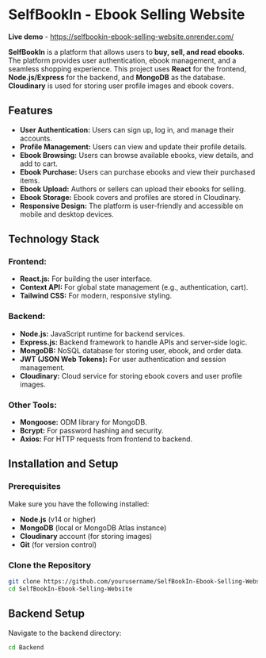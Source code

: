 # SelfBookIn - Ebook Selling Website
**Live demo** - https://selfbookin-ebook-selling-website.onrender.com/

**SelfBookIn** is a platform that allows users to **buy, sell, and read ebooks**. The platform provides user authentication, ebook management, and a seamless shopping experience. This project uses **React** for the frontend, **Node.js/Express** for the backend, and **MongoDB** as the database. **Cloudinary** is used for storing user profile images and ebook covers.

## Features

- **User Authentication:** Users can sign up, log in, and manage their accounts.
- **Profile Management:** Users can view and update their profile details.
- **Ebook Browsing:** Users can browse available ebooks, view details, and add to cart.
- **Ebook Purchase:** Users can purchase ebooks and view their purchased items.
- **Ebook Upload:** Authors or sellers can upload their ebooks for selling.
- **Ebook Storage:** Ebook covers and profiles are stored in Cloudinary.
- **Responsive Design:** The platform is user-friendly and accessible on mobile and desktop devices.

## Technology Stack

### Frontend:
- **React.js:** For building the user interface.
- **Context API:** For global state management (e.g., authentication, cart).
- **Tailwind CSS:** For modern, responsive styling.

### Backend:
- **Node.js:** JavaScript runtime for backend services.
- **Express.js:** Backend framework to handle APIs and server-side logic.
- **MongoDB:** NoSQL database for storing user, ebook, and order data.
- **JWT (JSON Web Tokens):** For user authentication and session management.
- **Cloudinary:** Cloud service for storing ebook covers and user profile images.

### Other Tools:
- **Mongoose:** ODM library for MongoDB.
- **Bcrypt:** For password hashing and security.
- **Axios:** For HTTP requests from frontend to backend.

## Installation and Setup

### Prerequisites
Make sure you have the following installed:

- **Node.js** (v14 or higher)
- **MongoDB** (local or MongoDB Atlas instance)
- **Cloudinary** account (for storing images)
- **Git** (for version control)

### Clone the Repository
```bash
git clone https://github.com/yourusername/SelfBookIn-Ebook-Selling-Website.git
cd SelfBookIn-Ebook-Selling-Website
 ```
## Backend Setup
Navigate to the backend directory:
```bash
cd Backend
```
